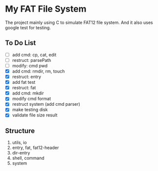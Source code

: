 # My FAT File System

The project mainly using C to simulate FAT12 file system. And it also uses google test for testing.

## To Do List

- [ ] add cmd: cp, cat, edit
- [ ] restruct: parsePath
- [ ] modify: cmd pwd
- [x] add cmd: rmdir, rm, touch
- [x] restruct: entry
- [x] add fat test
- [x] restruct: fat
- [x] add cmd: mkdir
- [x] modify cmd format
- [x] restruct system (add cmd parser)
- [x] make testing disk
- [x] validate file size result

## Structure

1. utils, io
2. entry, fat, fat12-header
3. dir-entry
4. shell, command
5. system
